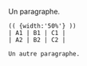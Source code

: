   Un paragraphe.

    (( {width:'50%'} ))
    | A1 | B1 | C1 |
    | A2 | B2 | C2 |

    Un autre paragraphe.
